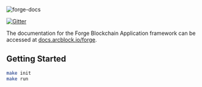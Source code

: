 ![forge-docs](https://www.arcblock.io/.netlify/functions/badge/?text=Forge%20Documentation)

[![Gitter](https://badges.gitter.im/ArcBlock/community.svg)](https://gitter.im/ArcBlock/community?utm_source=badge&utm_medium=badge&utm_campaign=pr-badge)

The documentation for the Forge Blockchain Application framework can be accessed at [docs.arcblock.io/forge](http://docs.arcblock.io/forge).

## Getting Started

```bash
make init
make run
```
